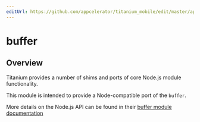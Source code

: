 ```yaml
---
editUrl: https://github.com/appcelerator/titanium_mobile/edit/master/apidoc/NodeJS/buffer.yml
---
```

# buffer

<TypeHeader/>

## Overview

Titanium provides a number of shims and ports of core Node.js module functionality.

This module is intended to provide a Node-compatible port of the `buffer`.

More details on the Node.js API can be found in their [buffer module documentation](https://nodejs.org/api/buffer.html)

<ApiDocs/>
